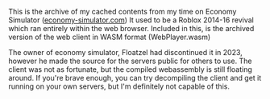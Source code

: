 This is the archive of my cached contents from my time on Economy Simulator ([economy-simulator.com](https://economy-simulator.com/)) It used to be a Roblox 2014-16 revival which ran entirely within the web browser. Included in this, is the archived version of the web client in WASM format (WebPlayer.wasm)

The owner of economy simulator, Floatzel had discontinued it in 2023, however he made the source for the servers public for others to use. The client was not as fortunate, but the compiled webassembly is still floating around.
If you're brave enough, you can try decompiling the client and get it running on your own servers, but I'm definitely not capable of this.
